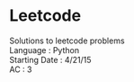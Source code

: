# Leetcode
Solutions to leetcode problems<br />
Language : Python<br />
Starting Date : 4/21/15<br />
AC : 3<br />
